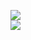 [![](https://img.shields.io/badge/Made%20With-Github%20Spray-lightgrey.svg?style=for-the-badge&logo=github)](https://github.com/Annihil/github-spray#20963)  
[![](https://i.imgur.com/2DrTn0Z.gif)](https://github.com/Annihil/github-spray)